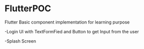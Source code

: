 # FlutterPOC

 Flutter Basic component implementation for learning purpose
   
   -Login UI with TextFormFied and Button to get Input from the user
   
   -Splash Screen
